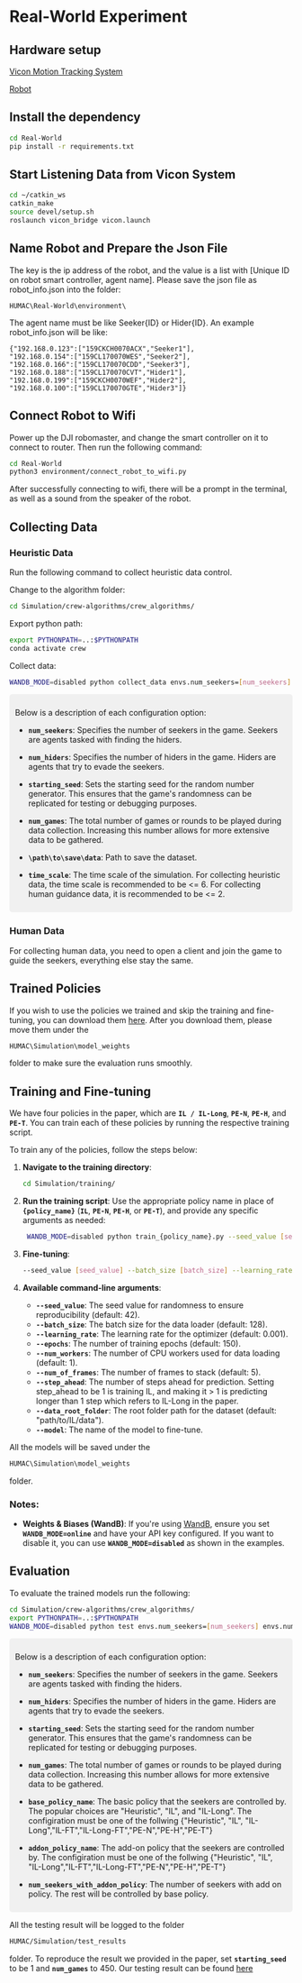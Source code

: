 # Real-World Experiment

## Hardware setup 

[Vicon Motion Tracking System](https://www.vicon.com/) <br>

[Robot](https://www.dji.com/robomaster-ep)

## Install the dependency 
```bash
cd Real-World
pip install -r requirements.txt
```
## Start Listening Data from Vicon System

```bash
cd ~/catkin_ws
catkin_make
source devel/setup.sh
roslaunch vicon_bridge vicon.launch
```

## Name Robot and Prepare the Json File

The key is the ip address of the robot, and the value is a list with [Unique ID on robot smart controller, agent name]. Please save the json file as robot_info.json into the folder:

```plaintext
HUMAC\Real-World\environment\
```
The agent name must be like Seeker{ID} or Hider{ID}. An example robot_info.json will be like:

```plaintext
{"192.168.0.123":["159CKCH0070ACX","Seeker1"],
"192.168.0.154":["159CL170070WES","Seeker2"],
"192.168.0.166":["159CL170070CDD","Seeker3"],
"192.168.0.188":["159CL170070CVT","Hider1"],
"192.168.0.199":["159CKCH0070WEF","Hider2"],
"192.168.0.100":["159CL170070GTE","Hider3"]}
```

## Connect Robot to Wifi
Power up the DJI robomaster, and change the smart controller on it to connect to router.
Then run the following command:

```bash
cd Real-World
python3 environment/connect_robot_to_wifi.py 
```

After successfully connecting to wifi, there will be a prompt in the terminal, as well as a sound from the speaker of the robot.


## Collecting Data

### Heuristic Data

Run the following command to collect heuristic data control.

Change to the algorithm folder:
```bash
cd Simulation/crew-algorithms/crew_algorithms/
```

Export python path:
```bash
export PYTHONPATH=..:$PYTHONPATH
conda activate crew
```

Collect data:
```bash
WANDB_MODE=disabled python collect_data envs.num_seekers=[num_seekers] envs.num_hiders=[num_hiders] envs.start_seed=[starting_seed] envs.num_games=[num_games] envs.data_folder=[\path\to\save\data] envs.time_scale=[time_scale]
```

<div style="background-color:#f0f0f0; padding:10px; border-radius:5px;">

Below is a description of each configuration option:

- **`num_seekers`**: Specifies the number of seekers in the game. Seekers are agents tasked with finding the hiders.

- **`num_hiders`**: Specifies the number of hiders in the game. Hiders are agents that try to evade the seekers.

- **`starting_seed`**: Sets the starting seed for the random number generator. This ensures that the game's randomness can be replicated for testing or debugging purposes.

- **`num_games`**: The total number of games or rounds to be played during data collection. Increasing this number allows for more extensive data to be gathered.

- **`\path\to\save\data`**: Path to save the dataset.

- **`time_scale`**: The time scale of the simulation. For collecting heuristic data, the time scale is recommended to be <= 6. For collecting human guidance data, it is recommended to be <= 2.
</div>

### Human Data
For collecting human data, you need to open a client and join the game to guide the seekers, everything else stay the same.

## Trained Policies
If you wish to use the policies we trained and skip the training and fine-tuning, you can download them [here](https://drive.google.com/drive/folders/1_xfZlow_IGRBIz0-5BSLC76ATBmR-kfN?usp=drive_link). After you download them, please move them under the 
```bash
HUMAC\Simulation\model_weights
```
folder to make sure the evaluation runs smoothly.


## Training and Fine-tuning

We have four policies in the paper, which are **`IL / IL-Long`**, **`PE-N`**, **`PE-H`**, and **`PE-T`**. You can train each of these policies by running the respective training script. 

To train any of the policies, follow the steps below:

1. **Navigate to the training directory**:
    ```bash
    cd Simulation/training/
    ```
    
2. **Run the training script**:
    Use the appropriate policy name in place of **`{policy_name}`** (**`IL`**, **`PE-N`**, **`PE-H`**, or **`PE-T`**), and provide any specific arguments as needed:
   ```bash
    WANDB_MODE=disabled python train_{policy_name}.py --seed_value [seed_value] --batch_size [batch_size] --learning_rate [learning_rate] --epochs [epochs] --num_of_frames [num_of_frames] --step_ahead [step_ahead] --data_root_folder [path/to/data] 
   ```

3. **Fine-tuning**:
    ```bash
    --seed_value [seed_value] --batch_size [batch_size] --learning_rate [learning_rate] --epochs [epochs] --num_of_frames [num_of_frames] --step_ahead [step_ahead] --data_root_folder [path/to/data] --model [model_name]
    ```

4. **Available command-line arguments**:
    - **`--seed_value`**: The seed value for randomness to ensure reproducibility (default: 42).
    - **`--batch_size`**: The batch size for the data loader (default: 128).
    - **`--learning_rate`**: The learning rate for the optimizer (default: 0.001).
    - **`--epochs`**: The number of training epochs (default: 150).
    - **`--num_workers`**: The number of CPU workers used for data loading (default: 1).
    - **`--num_of_frames`**: The number of frames to stack (default: 5).
    - **`--step_ahead`**: The number of steps ahead for prediction. Setting step_ahead to be 1 is training IL, and making it > 1 is predicting longer than 1 step which refers to IL-Long in the paper.
    - **`--data_root_folder`**: The root folder path for the dataset (default: "path/to/IL/data").
    - **`--model`**: The name of the model to fine-tune.

All the models will be saved under the 
```bash
HUMAC\Simulation\model_weights
```
folder. 

### Notes:
- **Weights & Biases (WandB)**: If you're using [WandB](https://wandb.ai/), ensure you set **`WANDB_MODE=online`** and have your API key configured. If you want to disable it, you can use **`WANDB_MODE=disabled`** as shown in the examples.

## Evaluation

To evaluate the trained models run the following:

```bash
cd Simulation/crew-algorithms/crew_algorithms/
export PYTHONPATH=..:$PYTHONPATH
WANDB_MODE=disabled python test envs.num_seekers=[num_seekers] envs.num_hiders=[num_hiders] envs.start_seed=[starting_seed] envs.num_games=[num_games] envs.base_policy=[base_policy_name] envs.addon_policy=[addon_policy_name] envs.num_seekers_with_policy=[num_seekers_with_addon_policy]
```
<div style="background-color:#f0f0f0; padding:10px; border-radius:5px;">

Below is a description of each configuration option:

- **`num_seekers`**: Specifies the number of seekers in the game. Seekers are agents tasked with finding the hiders.

- **`num_hiders`**: Specifies the number of hiders in the game. Hiders are agents that try to evade the seekers.

- **`starting_seed`**: Sets the starting seed for the random number generator. This ensures that the game's randomness can be replicated for testing or debugging purposes.

- **`num_games`**: The total number of games or rounds to be played during data collection. Increasing this number allows for more extensive data to be gathered.

- **`base_policy_name`**: The basic policy that the seekers are controlled by. The popular choices are "Heuristic", "IL", and "IL-Long". The configiration must be one of the follwing {"Heuristic", "IL", "IL-Long","IL-FT","IL-Long-FT","PE-N","PE-H","PE-T"}

- **`addon_policy_name`**: The add-on policy that the seekers are controlled by. The configiration must be one of the follwing {"Heuristic", "IL", "IL-Long","IL-FT","IL-Long-FT","PE-N","PE-H","PE-T"}

- **`num_seekers_with_addon_policy`**: The number of seekers with add on policy. The rest will be controlled by base policy. 

</div>

All the testing result will be logged to the folder 
```bash
HUMAC/Simulation/test_results
```
folder.
 To reproduce the result we provided in the paper, set **`starting_seed`** to be 1 and **`num_games`** to 450. Our testing result can be found [here](https://drive.google.com/drive/folders/1fOJgRqlxBFC0VGEhBA50dXefr5-JooDF?usp=sharing)


